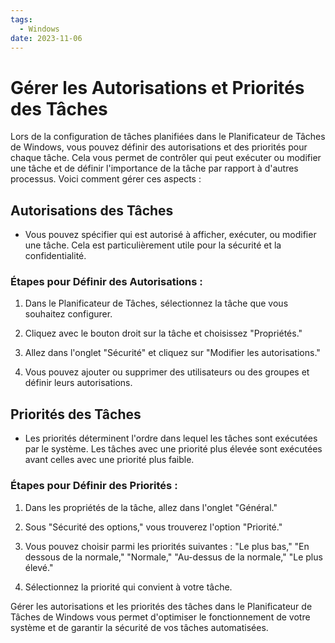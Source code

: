 ```yaml
---
tags:
  - Windows
date: 2023-11-06
---
```

# Gérer les Autorisations et Priorités des Tâches


Lors de la configuration de tâches planifiées dans le Planificateur de Tâches de Windows, vous pouvez définir des autorisations et des priorités pour chaque tâche. Cela vous permet de contrôler qui peut exécuter ou modifier une tâche et de définir l'importance de la tâche par rapport à d'autres processus. Voici comment gérer ces aspects :

## Autorisations des Tâches

- Vous pouvez spécifier qui est autorisé à afficher, exécuter, ou modifier une tâche. Cela est particulièrement utile pour la sécurité et la confidentialité.

### Étapes pour Définir des Autorisations :

1. Dans le Planificateur de Tâches, sélectionnez la tâche que vous souhaitez configurer.

2. Cliquez avec le bouton droit sur la tâche et choisissez "Propriétés."

3. Allez dans l'onglet "Sécurité" et cliquez sur "Modifier les autorisations."

4. Vous pouvez ajouter ou supprimer des utilisateurs ou des groupes et définir leurs autorisations.

## Priorités des Tâches

- Les priorités déterminent l'ordre dans lequel les tâches sont exécutées par le système. Les tâches avec une priorité plus élevée sont exécutées avant celles avec une priorité plus faible.

### Étapes pour Définir des Priorités :

1. Dans les propriétés de la tâche, allez dans l'onglet "Général."

2. Sous "Sécurité des options," vous trouverez l'option "Priorité."

3. Vous pouvez choisir parmi les priorités suivantes : "Le plus bas," "En dessous de la normale," "Normale," "Au-dessus de la normale," "Le plus élevé."

4. Sélectionnez la priorité qui convient à votre tâche.

Gérer les autorisations et les priorités des tâches dans le Planificateur de Tâches de Windows vous permet d'optimiser le fonctionnement de votre système et de garantir la sécurité de vos tâches automatisées.

